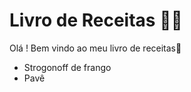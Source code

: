 
# Livro de Receitas :man_cook:
Olá ! Bem vindo ao meu livro de receitas:wave:
 - Strogonoff de frango
 - Pavê